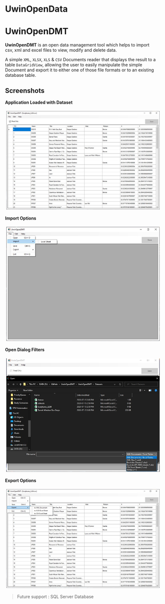 # UwinOpenData

# UwinOpenDMT
**UwinOpenDMT**   is an open data management tool which helps to import csv, xml and excel files to view, modify and delete data.

A simple `XML`, `XLSX`, `XLS` & `CSV` Documents reader that displays the result to a table `DataGridView`, allowing the user to easily manipulate the simple Document and export it to either one of those file formats or to an existing database table.

## Screenshots

**Application Loaded with Dataset** 
<p align="center">
  <a href="#">
    <img src="UwinOpenDMT/Screenshots/Dataset.jpg" alt="my github bio page!" style="vertical-align:top; margin:6px 4px">
  </a> 
</p>

**Import Options** 
<p align="center">
  <a href="#">
    <img src="UwinOpenDMT/Screenshots/ImportOptions.jpg" alt="my github bio page!" style="vertical-align:top; margin:6px 4px">
  </a> 
</p>

**Open Dialog Filters** 
<p align="center">
  <a href="#">
    <img src="UwinOpenDMT/Screenshots/openoptions.jpg" alt="my github bio page!" style="vertical-align:top; margin:6px 4px">
  </a> 
</p>

**Export Options** 
<p align="center">
  <a href="#">
    <img src="UwinOpenDMT/Screenshots/Export.jpg" alt="my github bio page!" style="vertical-align:top; margin:6px 4px">
  </a> 
</p>


> Future support : SQL Server Database
